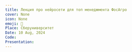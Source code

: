 ```yaml
---
title: Лекция про нейросети для топ менеджмента ФосАгро
cover: None
icon: None
emoji: 🧠
Place: Сберуниверситет
Date: 10 Aug, 2024
Code: 
Presentation: 
---
```


